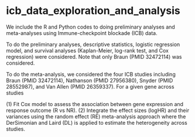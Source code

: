 # icb_data_exploration_and_analysis

We include the R and Python codes to doing preliminary analyses and meta-analyses using Immune-checkpoint blockade (ICB) data. 

To do the preliminary analyses, descriptive statistics, logistic regression model, and survival analyses (Kaplan-Meier, log-rank test, and Cox regression) were considered. Note that only Braun (PMID 32472114) was considered. 

To do the meta-analysis, we considered the four ICB studies including Braun (PMID 32472114), Nathanson (PMID 27956380), Snyder (PMID 28552987), and Van Allen (PMID 26359337). For a given gene across studies 

(1) Fit Cox model to assess the association between gene expression and response outcome (R vs NR).
(2) Integrate the effect sizes (logHR) and their variances using the random effect (RE) meta-analysis approach where the DerSimonian and Laird (DL) is applied to estimate the heterogeneity across studies. 
